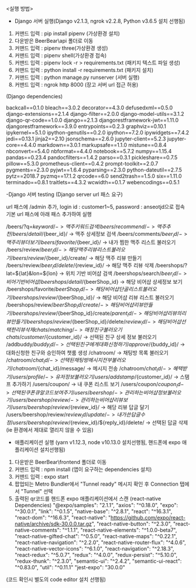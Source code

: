 <실행 방법>

- Django 서버 실행(Django v2.1.3, ngrok v2.2.8, Python v3.6.5  설치 선행됨)
1. 커맨드 입력 : pip install pipenv (가상환경 설치)
2. 다운받은 BeerBear\api 폴더로 이동
3. 커맨드 입력 : pipenv three(가상환경 생성)
4. 커맨드 입력 : pipenv shell(가상환경 접속)
5. 커맨드 입력 : pipenv lock -r > requirements.txt (패키지 텍스트 파일 생성)
6. 커맨드 입력 : python install -r requirements.txt (패키지 설치)
7. 커맨드 입력 : python manage.py runserver (서버 실행)
8. 커맨드 입력 : ngrok http 8000 (장고 서버 url 접근 허용)

(Django dependencies)

backcall==0.1.0
bleach==3.0.2
decorator==4.3.0
defusedxml==0.5.0
django-extensions==2.1.4
django-filter==2.0.0
django-model-utils==3.1.2
django-qr-code==1.0.0
django==2.1.3
djangorestframework-jwt==1.11.0
djangorestframework==3.9.0
entrypoints==0.2.3
graphviz==0.10.1
ipykernel==5.1.0
ipython-genutils==0.2.0
ipython==7.2.0
ipywidgets==7.4.2
jedi==0.13.1
jinja2==2.10
jsonschema==2.6.0
jupyter-client==5.2.3
jupyter-core==4.4.0
markdown==3.0.1
markupsafe==1.1.0
mistune==0.8.4
nbconvert==5.4.0
nbformat==4.4.0
notebook==5.7.2
numpy==1.15.4
pandas==0.23.4
pandocfilters==1.4.2
parso==0.3.1
pickleshare==0.7.5
pillow==5.3.0
prometheus-client==0.4.2
prompt-toolkit==2.0.7
pygments==2.3.0
pyjwt==1.6.4
pyparsing==2.3.0
python-dateutil==2.7.5
pytz==2018.7
pyzmq==17.1.2
qrcode==6.0
send2trash==1.5.0
six==1.11.0
terminado==0.8.1
traitlets==4.3.2
wcwidth==0.1.7
webencodings==0.5.1



-Django 서버 testing (Django server url 패스 요구)

url 패스에 /admin 추가, login id : customer1~5, password : anseotjd으로 접속
기본 url 패스에 아래 패스 추가하여 실행

/beers/?q=${keyword}/ -> 맥주 키워드 검색
/beers/recommend/ -> 맥주 추천
/beers/detail/${beer_id}/ -> 맥주 상세정보 검색
/beers/comments/${beer_id}/ -> 맥주 리뷰 더보기 
/beers/favorite/${beer_id}/ -> 내가 찜한 맥주 리스트 불러오기
/beers/review/${beer_id}/ -> 해당 맥주 리뷰 리스트 불러오기
/beers/review/${beer_id}/create/ -> 해당 맥주 리뷰 만들기
/beers/review/${beer_id}/delete/${review_id}/ -> 해당 맥주 리뷰 삭제
/beershops/?lat=${lat}&lon=${lon} -> 위치 기반 비어샵 검색
/beershops/search/${beer_id}/ -> 비어 기반 비어샵
/beershops/detail/${beerShop_id} -> 해당 비어샵 상세정보 보기
/beershops/favorite/${beerShop_id}/ -> 해당 비어샵 단골 리스트 불러오기
/beershops/review/${beerShop_id}/ -> 해당 비어샵 리뷰 리스트 불러오기
/beershops/review/${beerShop_id}/create/ -> 해당 비어샵 리뷰 만들기
/beershops/review/${beerShop_id}/create/${parent_id}/ -> 해당 비어샵 리뷰의 리뷰 만들기
/beershops/review/${beerShop_id}/delete/${review_id}/ -> 해당 비어샵 선택한 리뷰 삭제
chats/matching/ -> 매칭친구 불러오기
chats/customer/${customer_id}/ -> 선택된 친구 상세 정보 불러오기
/addbuddy/${buddy_id}/ -> 선택된 친구에게 대화신청하기
/approve/${buddy_id}/ -> 대화신청한 친구와 승인하여 챗룸 생성
/chatroom/ -> 채팅방 목록 불러오기
/chatroom/${chat_id}/  -> 선택된 채팅방 메시지 전부 불러오기
/chatroom/${chat_id}/message/ -> 메시지 전송
/chatroom/${chat_id}/ -> 혜택 받기
/users/profile/ -> 유저 정보 불러오기
/users/addstamp/${customer_id}/ -> 스탬프 추가하기
/users/coupon/ -> 내 쿠폰 리스트 보기
/users/coupon/${coupon_id} -> 선택된 쿠폰 큐알코드 보여주기
/users/beershop/ -> 관리하는 비어샵 정보 불러오기
/users/beershop/review/ -> 관리하는 비어샵 리뷰 보기
/users/beershop/review/${review_id}/ -> 해당 리뷰 답글 달기 
/users/beershop/review/${review_id}/update/ -> 내가 쓴 답글 수정
/users/beershop/review/${review_id}/${reply_id}/delete/ -> 선택된 답글 삭제
(ie 환경에서 제대로 열리지 않을 수 있음)

- 애플리케이션 실행 (yarn v1.12.3, node v10.13.0 설치선행됨, 핸드폰에 expo 애플리케이션 설치선행됨)
1. 다운받은 BeerBear\frontend 폴더로 이동
2. 커맨드 입력 : npm install (앱이 요구하는 dependencies 설치)
3. 커맨드 입력 : expo start
4. 팝업되는 Metro Bundler에서 "Tunnel ready" 메시지 확인 후 Connection 탭에서 "Tunnel" 선택
5. 출력된 qr코드를 핸드폰 expo 애플리케이션에서 스캔
(react-native Dependencies)
"@expo/samples": "2.1.1",
"axios": "^0.18.0",
"expo": "^30.0.1",
"link": "^0.1.5",
"native-base": "^2.8.1",
"react": "^16.3.1",
"react-dom": "^16.6.3",
"react-native": "https://github.com/expo/react-native/archive/sdk-30.0.0.tar.gz",
"react-native-button": "^2.3.0",
"react-native-comments": "^1.1.1",
"react-native-elements": "^1.0.0-beta7",
"react-native-gifted-chat": "^0.5.0",
"react-native-maps": "^0.22.1",
"react-native-navigation": "^2.2.0",
"react-native-router-flux": "^4.0.6",
"react-native-vector-icons": "^6.1.0",
"react-navigation": "^2.18.3",
"react-redux": "^5.0.7",
"redux": "^4.0.0",
"redux-persist": "^5.10.0",
"redux-thunk": "^2.3.0",
"semantic-ui": "^2.4.2",
"semantic-ui-react": "^0.83.0",
"util": "^0.11.1"
"jest-expo": "30.0.0"

(코드 확인시 별도의 code editor 설치 선행됨)
